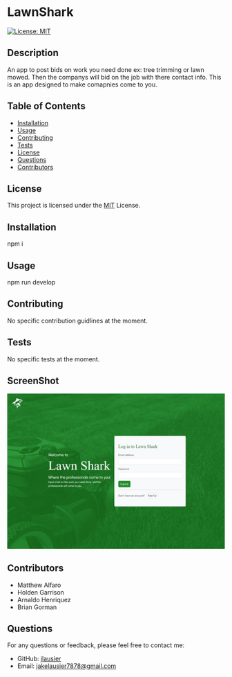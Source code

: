 # LawnShark
  [![License: MIT](https://img.shields.io/badge/License-MIT-yellow.svg)](https://opensource.org/licenses/MIT)

  ## Description
  An app to post bids on work you need done ex: tree trimming or lawn mowed. Then the companys will bid on the job with there contact info. This is an app designed to make comapnies come to you. 
  
  ## Table of Contents
  - [Installation](#installation)
  - [Usage](#usage)
  - [Contributing](#contributing)
  - [Tests](#tests)
  - [License](#license)
  - [Questions](#questions)
  - [Contributors](#contributors)
  ## License

This project is licensed under the [MIT](https://opensource.org/licenses/MIT) License.
  
  ## Installation
  npm i
  
  ## Usage
  npm run develop
  
  ## Contributing
  No specific contribution guidlines at the moment.
  
  ## Tests
  No specific tests at the moment.

  ## ScreenShot
  ![Screenshot](/client/public/images/localhost_5173_welcome.png)

  ## Contributors
  - Matthew Alfaro 
  - Holden Garrison
  - Arnaldo Henriquez
  - Brian Gorman 

  ## Questions
  For any questions or feedback, please feel free to contact me:
  - GitHub: [jlausier](https://github.com/jlausier)
  - Email: jakelausier7878@gmail.com
  